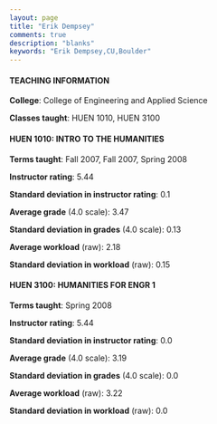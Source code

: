 ```yaml
---
layout: page
title: "Erik Dempsey" 
comments: true
description: "blanks"
keywords: "Erik Dempsey,CU,Boulder"
---
```

<head>
<script src="https://ajax.googleapis.com/ajax/libs/jquery/2.1.3/jquery.min.js"></script>
<script src="https://dl.dropboxusercontent.com/s/pc42nxpaw1ea4o9/highcharts.js?dl=0"></script>
<!-- <script src="../assets/js/highcharts.js"></script> -->
<style type="text/css">@font-face {
	font-family: "Bebas Neue";
	src: url(https://www.filehosting.org/file/details/544349/BebasNeue Regular.otf) format("opentype");
	}
	h1.Bebas { 
		font-family: "Bebas Neue", Verdana, Tahoma;
	}
</style>
</head>
	   
#### TEACHING INFORMATION

**College**: College of Engineering and Applied Science

**Classes taught**: HUEN 1010, HUEN 3100

#### HUEN 1010: INTRO TO THE HUMANITIES

**Terms taught**: Fall 2007, Fall 2007, Spring 2008

**Instructor rating**: 5.44

**Standard deviation in instructor rating**: 0.1

**Average grade** (4.0 scale): 3.47

**Standard deviation in grades** (4.0 scale): 0.13

**Average workload** (raw): 2.18

**Standard deviation in workload** (raw): 0.15

#### HUEN 3100: HUMANITIES FOR ENGR 1

**Terms taught**: Spring 2008

**Instructor rating**: 5.44

**Standard deviation in instructor rating**: 0.0

**Average grade** (4.0 scale): 3.19

**Standard deviation in grades** (4.0 scale): 0.0

**Average workload** (raw): 3.22

**Standard deviation in workload** (raw): 0.0

